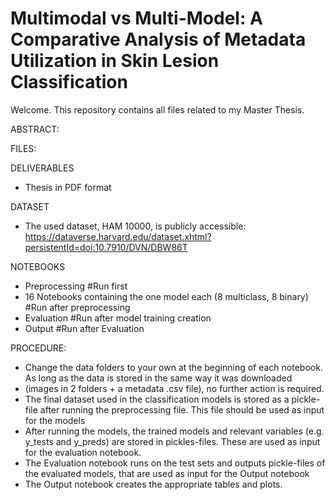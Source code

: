 
# Multimodal vs Multi-Model: A Comparative Analysis of Metadata Utilization in Skin Lesion Classification


Welcome. This repository contains all files related to my Master Thesis.


ABSTRACT: 



FILES:

DELIVERABLES
- Thesis in PDF format

DATASET
- The used dataset, HAM 10000, is publicly accessible: https://dataverse.harvard.edu/dataset.xhtml?persistentId=doi:10.7910/DVN/DBW86T 

NOTEBOOKS
- Preprocessing #Run first
- 16 Notebooks containing the one model each (8 multiclass, 8 binary) #Run after preprocessing
- Evaluation #Run after model training creation
- Output #Run after Evaluation

PROCEDURE:
- Change the data folders to your own at the beginning of each notebook. As long as the data is stored in the same way it was downloaded 
- (images in 2 folders + a metadata .csv file), no further action is required.
- The final dataset used in the classification models is stored as a pickle-file after running the preprocessing file. This file should be used as input for the models
- After running the models, the trained models and relevant variables (e.g. y_tests and y_preds) are stored in pickles-files. These are used as input for the evaluation notebook.
- The Evaluation notebook runs on the test sets and outputs pickle-files of the evaluated models, that are used as input for the Output notebook
- The Output notebook creates the appropriate tables and plots.
